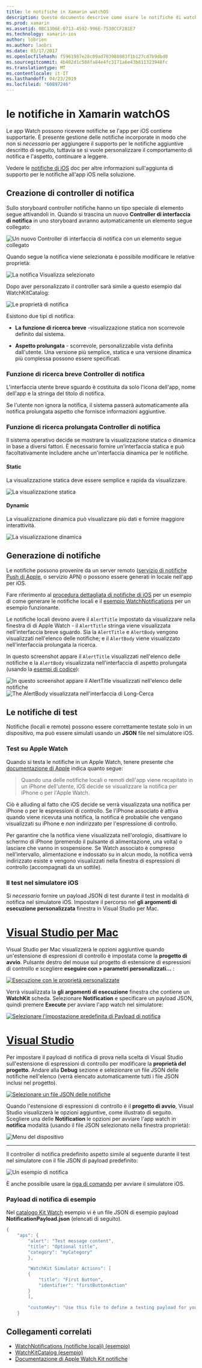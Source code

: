 ```yaml
---
title: le notifiche in Xamarin watchOS
description: Questo documento descrive come usare le notifiche di watchOS in Xamarin. Vengono illustrati la creazione i controller di notifica, la generazione di notifiche e notifiche di test.
ms.prod: xamarin
ms.assetid: 0BC1306E-0713-4592-996E-7530CCF281E7
ms.technology: xamarin-ios
author: lobrien
ms.author: laobri
ms.date: 03/17/2017
ms.openlocfilehash: f5961987e28c09ad703988083f1b127cd7b9dbd0
ms.sourcegitcommit: 4b402d1c508fa84e4fc3171a6e43b811323948fc
ms.translationtype: MT
ms.contentlocale: it-IT
ms.lasthandoff: 04/23/2019
ms.locfileid: "60897246"
---
```

# <a name="watchos-notifications-in-xamarin"></a>le notifiche in Xamarin watchOS

Le app Watch possono ricevere notifiche se l'app per iOS contiene supportarle. È presente gestione delle notifiche incorporate in modo che non si *necessario* per aggiungere il supporto per le notifiche aggiuntive descritto di seguito, tuttavia se si vuole personalizzare il comportamento di notifica e l'aspetto, continuare a leggere.

Vedere le [notifiche di iOS](~/ios/platform/user-notifications/deprecated/index.md) doc per altre informazioni sull'aggiunta di supporto per le notifiche all'app iOS nella soluzione.

## <a name="creating-notification-controllers"></a>Creazione di controller di notifica

Sullo storyboard controller notifiche hanno un tipo speciale di elemento segue attivandoli in. Quando si trascina un nuovo **Controller di interfaccia di notifica** in uno storyboard avranno automaticamente un elemento segue collegato:

![](notifications-images/notification-storyboard1.png "Un nuovo Controller di interfaccia di notifica con un elemento segue collegato")

Quando segue la notifica viene selezionata è possibile modificare le relative proprietà:

![](notifications-images/notification-storyboard2.png "La notifica Visualizza selezionato")

Dopo aver personalizzato il controller sarà simile a questo esempio dal WatchKitCatalog:

![](notifications-images/notifications-segue.png "Le proprietà di notifica")


Esistono due tipi di notifica:

- **La funzione di ricerca breve** -visualizzazione statica non scorrevole definito dal sistema.

- **Aspetto prolungata** - scorrevole, personalizzabile vista definita dall'utente. Una versione più semplice, statica e una versione dinamica più complessa possono essere specificati.

### <a name="short-look-notification-controller"></a>Funzione di ricerca breve Controller di notifica

L'interfaccia utente breve sguardo è costituita da solo l'icona dell'app, nome dell'app e la stringa del titolo di notifica.

Se l'utente non ignora la notifica, il sistema passerà automaticamente alla notifica prolungata aspetto che fornisce informazioni aggiuntive.


### <a name="long-look-notification-controller"></a>Funzione di ricerca prolungata Controller di notifica

Il sistema operativo decide se mostrare la visualizzazione statica o dinamica in base a diversi fattori. È necessario fornire un'interfaccia statica e può facoltativamente includere anche un'interfaccia dinamica per le notifiche.

#### <a name="static"></a>Static

La visualizzazione statica deve essere semplice e rapida da visualizzare.

![](notifications-images/notification-static.png "La visualizzazione statica")

#### <a name="dynamic"></a>Dynamic

La visualizzazione dinamica può visualizzare più dati e fornire maggiore interattività.

![](notifications-images/notification-dynamic.png "La visualizzazione dinamica")


## <a name="generating-notifications"></a>Generazione di notifiche

Le notifiche possono provenire da un server remoto ([servizio di notifiche Push di Apple](https://developer.apple.com/library/ios/documentation/NetworkingInternet/Conceptual/RemoteNotificationsPG/Chapters/ApplePushService.html), o servizio APN) o possono essere generati in locale nell'app per iOS.

Fare riferimento al [procedura dettagliata di notifiche di iOS](~/ios/platform/user-notifications/deprecated/local-notifications-in-ios-walkthrough.md) per un esempio di come generare le notifiche locali e il [esempio WatchNotifications](https://developer.xamarin.com/samples/monotouch/WatchKit/WatchNotifications/) per un esempio funzionante.

Le notifiche locali devono avere il `AlertTitle` impostato da visualizzare nella finestra di di Apple Watch - il `AlertTitle` stringa viene visualizzata nell'interfaccia breve sguardo. Sia la `AlertTitle` e `AlertBody` vengono visualizzati nell'elenco delle notifiche; e il `AlertBody` viene visualizzato nell'interfaccia prolungata la ricerca.

In questo screenshot appare il `AlertTitle` visualizzati nell'elenco delle notifiche e la `AlertBody` visualizzata nell'interfaccia di aspetto prolungata (usando la [esempi di codice](https://developer.xamarin.com/samples/monotouch/WatchKit/WatchNotifications/)):

![](notifications-images/watch-notificationslist-sml.png "In questo screenshot appare il AlertTitle visualizzati nell'elenco delle notifiche") ![](notifications-images/watch-notificationcontroller-sml.png "The AlertBody visualizzata nell'interfaccia di Long-Cerca")

## <a name="testing-notifications"></a>Le notifiche di test

Notifiche (locali e remote) possono essere correttamente testate solo in un dispositivo, ma può essere simulati usando un **JSON** file nel simulatore iOS.

### <a name="testing-on-apple-watch"></a>Test su Apple Watch

Quando si testa le notifiche in un Apple Watch, tenere presente che [documentazione di Apple](https://developer.apple.com/library/ios/documentation/General/Conceptual/WatchKitProgrammingGuide/BasicSupport.html) indica quanto segue:

> Quando una delle notifiche locali o remoti dell'app viene recapitato in un iPhone dell'utente, iOS decide se visualizzare la notifica per iPhone o per l'Apple Watch.

Ciò è alluding al fatto che iOS decide se verrà visualizzata una notifica per iPhone o per le espressioni di controllo. Se l'iPhone associato è attiva quando viene ricevuta una notifica, la notifica è probabile che vengano visualizzati su iPhone e *non* indirizzato per l'espressione di controllo.

Per garantire che la notifica viene visualizzata nell'orologio, disattivare lo schermo di iPhone (premendo il pulsante di alimentazione, una volta) o lasciare che vanno in sospensione. Se Watch associato è compreso nell'intervallo, alimentazione e indossato su in alcun modo, la notifica verrà indirizzato esiste e vengono visualizzati nella finestra di espressioni di controllo (accompagnati da un sottile).

### <a name="testing-on-the-ios-simulator"></a>Il test nel simulatore iOS

Si *necessario* fornire un payload JSON di test durante il test in modalità di notifica nel simulatore iOS. Impostare il percorso nel **gli argomenti di esecuzione personalizzata** finestra in Visual Studio per Mac.

# <a name="visual-studio-for-mactabmacos"></a>[Visual Studio per Mac](#tab/macos)

Visual Studio per Mac visualizzerà le opzioni aggiuntive quando un'estensione di espressioni di controllo è impostata come la **progetto di avvio**.
Pulsante destro del mouse sul progetto di estensione di espressioni di controllo e scegliere **eseguire con > parametri personalizzati...** :
    
[![](notifications-images/runwith-customparams-sml.png "Esecuzione con le proprietà personalizzate")](notifications-images/runwith-customparams.png#lightbox)
    
Verrà visualizzata la **gli argomenti di esecuzione** finestra che contiene un **WatchKit** scheda. Selezionare **Notification** e specificare un payload JSON, quindi premere **Execute** per avviare l'app watch nel simulatore:
    
[![](notifications-images/runwith-execargs-sml.png "Selezionare l'impostazione predefinita di Payload di notifica")](notifications-images/runwith-execargs.png#lightbox)

# <a name="visual-studiotabwindows"></a>[Visual Studio](#tab/windows)

Per impostare il payload di notifica di prova nella scelta di Visual Studio sull'estensione di espressioni di controllo per modificare la **proprietà del progetto**. Andare alla **Debug** sezione e selezionare un file JSON delle notifiche nell'elenco (verrà elencato automaticamente tutti i file JSON inclusi nel progetto).
    
[![](notifications-images/runwith-execargs-sml-vs.png "Selezionare un file JSON delle notifiche")](notifications-images/runwith-execargs-vs.png#lightbox)

Quando l'estensione di espressioni di controllo è il **progetto di avvio**, Visual Studio visualizzerà le opzioni aggiuntive, come illustrato di seguito. Scegliere una delle **Notification** le opzioni per avviare l'app watch in **notifica** modalità (usando il file JSON selezionato nella finestra proprietà):
    
![](notifications-images/runwith-vs.png "Menu del dispositivo")

-----

Il controller di notifica predefinito aspetto simile al seguente durante il test nel simulatore con il file JSON di payload predefinito:

![](notifications-images/notification-debug-sml.png "Un esempio di notifica")

È anche possibile usare la [riga di comando](~/ios/watchos/troubleshooting.md#command_line) per avviare il simulatore iOS.

### <a name="example-notification-payload"></a>Payload di notifica di esempio

Nel [catalogo Kit Watch](https://developer.xamarin.com/samples/monotouch/watchOS/WatchKitCatalog/) esempio vi è un file JSON di esempio payload **NotificationPayload.json** (elencati di seguito).

```csharp
{
    "aps": {
        "alert": "Test message content",
        "title": "Optional title",
        "category": "myCategory"
        },

        "WatchKit Simulator Actions": [
        {
            "title": "First Button",
            "identifier": "firstButtonAction"
        }
        ],

        "customKey": "Use this file to define a testing payload for your notifications. The aps dictionary specifies the category, alert text and title. The WatchKit Simulator Actions array can provide info for one or more action buttons in addition to the standard Dismiss button. Any other top level keys are custom payload. If you have multiple such JSON files in your project, you'll be able to choose between them in when selecting to debug the notification interface of your Watch App."
    }
```



## <a name="related-links"></a>Collegamenti correlati

- [WatchNotifications (notifiche locali) (esempio)](https://developer.xamarin.com/samples/monotouch/WatchKit/WatchNotifications/)
- [WatchKitCatalog (esempio)](https://developer.xamarin.com/samples/monotouch/watchOS/WatchKitCatalog/)
- [Documentazione di Apple Watch Kit notifiche](https://developer.apple.com/library/ios/documentation/General/Conceptual/WatchKitProgrammingGuide/BasicSupport.html)
